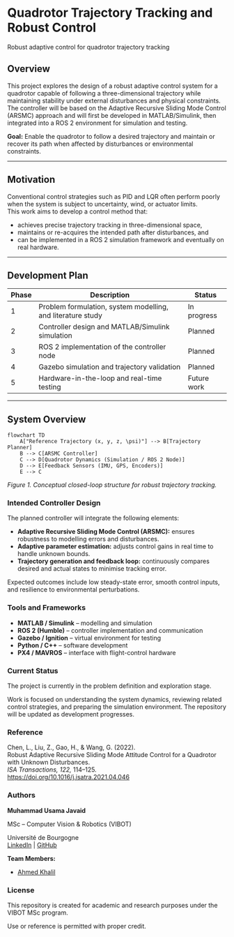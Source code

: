 # Quadrotor Trajectory Tracking and Robust Control
Robust adaptive control for quadrotor trajectory tracking

## Overview
This project explores the design of a robust adaptive control system for a quadrotor capable of following a three-dimensional trajectory while maintaining stability under external disturbances and physical constraints.  
The controller will be based on the Adaptive Recursive Sliding Mode Control (ARSMC) approach and will first be developed in MATLAB/Simulink, then integrated into a ROS 2 environment for simulation and testing.

**Goal:** Enable the quadrotor to follow a desired trajectory and maintain or recover its path when affected by disturbances or environmental constraints.

---

## Motivation
Conventional control strategies such as PID and LQR often perform poorly when the system is subject to uncertainty, wind, or actuator limits.  
This work aims to develop a control method that:

- achieves precise trajectory tracking in three-dimensional space,  
- maintains or re-acquires the intended path after disturbances, and  
- can be implemented in a ROS 2 simulation framework and eventually on real hardware.

---

## Development Plan

| Phase | Description | Status |
|-------|--------------|--------|
| 1 | Problem formulation, system modelling, and literature study | In progress |
| 2 | Controller design and MATLAB/Simulink simulation | Planned |
| 3 | ROS 2 implementation of the controller node | Planned |
| 4 | Gazebo simulation and trajectory validation | Planned |
| 5 | Hardware-in-the-loop and real-time testing | Future work |

---

## System Overview

```mermaid
flowchart TD
    A["Reference Trajectory (x, y, z, \psi)"] --> B[Trajectory Planner]
    B --> C[ARSMC Controller]
    C --> D[Quadrotor Dynamics (Simulation / ROS 2 Node)]
    D --> E[Feedback Sensors (IMU, GPS, Encoders)]
    E --> C
````

*Figure 1. Conceptual closed-loop structure for robust trajectory tracking.*

### Intended Controller Design

The planned controller will integrate the following elements:

  * **Adaptive Recursive Sliding Mode Control (ARSMC):** ensures robustness to modelling errors and disturbances.
  * **Adaptive parameter estimation:** adjusts control gains in real time to handle unknown bounds.
  * **Trajectory generation and feedback loop:** continuously compares desired and actual states to minimise tracking error.

Expected outcomes include low steady-state error, smooth control inputs, and resilience to environmental perturbations.

### Tools and Frameworks

  * **MATLAB / Simulink** – modelling and simulation
  * **ROS 2 (Humble)** – controller implementation and communication
  * **Gazebo / Ignition** – virtual environment for testing
  * **Python / C++** – software development
  * **PX4 / MAVROS** – interface with flight-control hardware

### Current Status

The project is currently in the problem definition and exploration stage.

Work is focused on understanding the system dynamics, reviewing related control strategies, and preparing the simulation environment.
The repository will be updated as development progresses.

### Reference

Chen, L., Liu, Z., Gao, H., & Wang, G. (2022).  
Robust Adaptive Recursive Sliding Mode Attitude Control for a Quadrotor with Unknown Disturbances.  
*ISA Transactions, 122,* 114–125.  
https://doi.org/10.1016/j.isatra.2021.04.046

### Authors

**Muhammad Usama Javaid**

MSc – Computer Vision & Robotics (VIBOT)

Université de Bourgogne  
[LinkedIn](https://www.linkedin.com/in/imusama/) | [GitHub](https://github.com/imusama1)

**Team Members:**

  * [Ahmed Khalil](https://github.com/ahmad-laradev)

### License

This repository is created for academic and research purposes under the VIBOT MSc program.

Use or reference is permitted with proper credit.

```
```
